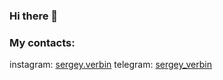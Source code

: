 ### Hi there 👋

### My contacts:
instagram: [sergey.verbin](https://www.instagram.com/sergey.verbin/)
telegram:  [sergey_verbin](https://t.me/sergey_verbin/)
